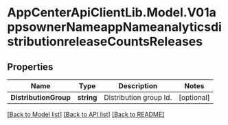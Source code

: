 # AppCenterApiClientLib.Model.V01appsownerNameappNameanalyticsdistributionreleaseCountsReleases
## Properties

Name | Type | Description | Notes
------------ | ------------- | ------------- | -------------
**DistributionGroup** | **string** | Distribution group Id.  | [optional] 

[[Back to Model list]](../README.md#documentation-for-models) [[Back to API list]](../README.md#documentation-for-api-endpoints) [[Back to README]](../README.md)


